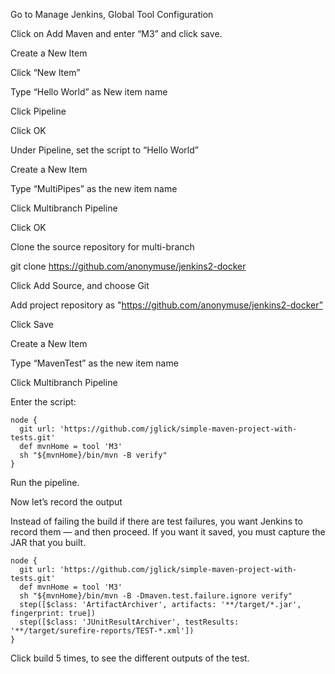 Go to Manage Jenkins, Global Tool Configuration

Click on Add Maven and enter “M3” and click save.

Create a New Item

Click “New Item”

Type “Hello World” as New item name

Click Pipeline

Click OK

Under Pipeline, set the script to “Hello World”

Create a New Item

Type “MultiPipes” as the new item name

Click Multibranch Pipeline

Click OK

Clone the source repository for multi-branch

  git clone  https://github.com/anonymuse/jenkins2-docker

Click Add Source, and choose Git

Add project repository as "https://github.com/anonymuse/jenkins2-docker”

Click Save

Create a New Item

Type “MavenTest” as the new item name

Click Multibranch Pipeline

Enter the script:

```
node {
  git url: 'https://github.com/jglick/simple-maven-project-with-tests.git'
  def mvnHome = tool 'M3'
  sh "${mvnHome}/bin/mvn -B verify"
}
```

Run the pipeline.

Now let’s record the output

Instead of failing the build if there are test failures, you want Jenkins to record them — and then proceed. If you want it saved, you must capture the JAR that you built.

```
node {
  git url: 'https://github.com/jglick/simple-maven-project-with-tests.git'
  def mvnHome = tool 'M3'
  sh "${mvnHome}/bin/mvn -B -Dmaven.test.failure.ignore verify"
  step([$class: 'ArtifactArchiver', artifacts: '**/target/*.jar', fingerprint: true])
  step([$class: 'JUnitResultArchiver', testResults: '**/target/surefire-reports/TEST-*.xml'])
}
```

Click build 5 times, to see the different outputs of the test.

